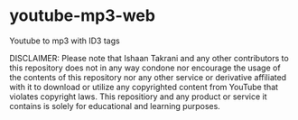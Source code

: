 # youtube-mp3-web

Youtube to mp3 with ID3 tags

DISCLAIMER: Please note that Ishaan Takrani and any other contributors to this repository does not in any way condone nor encourage the usage of the contents of this repository nor any other service or derivative affiliated with it to download or utilize any copyrighted content from YouTube that violates copyright laws. This repositiory and any product or service it contains is solely for educational and learning purposes.
